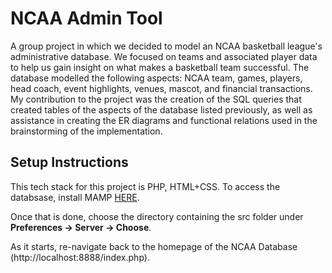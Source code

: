 # NCAA Admin Tool

A group project in which we decided to model an NCAA basketball league's administrative database. We focused on teams and 
associated player data to help us gain insight on what makes a basketball team successful.  The database modelled the 
following aspects: NCAA team, games, players, head coach, event highlights, venues, mascot, and financial transactions. 
My contribution to the project was the creation of the SQL queries that created tables of the aspects of the database
listed previously, as well as assistance in creating the ER diagrams and functional relations used in the brainstorming
of the implementation.

## Setup Instructions

This tech stack for this project is PHP, HTML+CSS. To access the databsase, install MAMP [HERE](https://www.mamp.info/en/windows/).

Once that is done, choose the directory containing the src folder under **Preferences -> Server -> Choose**.

As it starts, re-navigate back to the homepage of the NCAA Database (http://localhost:8888/index.php).
